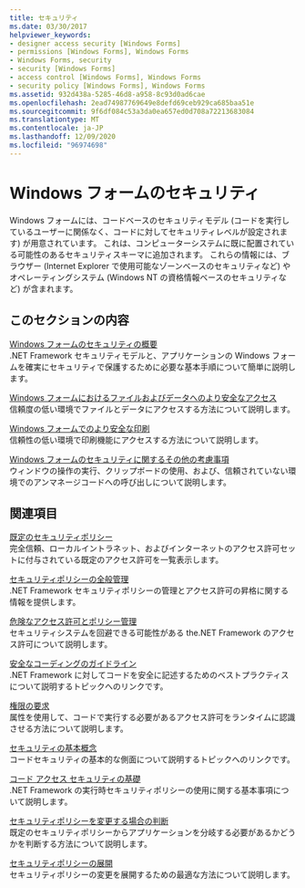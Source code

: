 ```yaml
---
title: セキュリティ
ms.date: 03/30/2017
helpviewer_keywords:
- designer access security [Windows Forms]
- permissions [Windows Forms], Windows Forms
- Windows Forms, security
- security [Windows Forms]
- access control [Windows Forms], Windows Forms
- security policy [Windows Forms], Windows Forms
ms.assetid: 932d438a-5285-46d8-a958-8c93d0ad6cae
ms.openlocfilehash: 2ead74987769649e8defd69ceb929ca685baa51e
ms.sourcegitcommit: 9f6df084c53a3da0ea657ed0d708a72213683084
ms.translationtype: MT
ms.contentlocale: ja-JP
ms.lasthandoff: 12/09/2020
ms.locfileid: "96974698"
---
```

# <a name="windows-forms-security"></a>Windows フォームのセキュリティ

Windows フォームには、コードベースのセキュリティモデル (コードを実行しているユーザーに関係なく、コードに対してセキュリティレベルが設定されます) が用意されています。 これは、コンピューターシステムに既に配置されている可能性のあるセキュリティスキーマに追加されます。 これらの情報には、ブラウザー (Internet Explorer で使用可能なゾーンベースのセキュリティなど) やオペレーティングシステム (Windows NT の資格情報ベースのセキュリティなど) が含まれます。  
  
## <a name="in-this-section"></a>このセクションの内容  

 [Windows フォームのセキュリティの概要](security-in-windows-forms-overview.md)  
 .NET Framework セキュリティモデルと、アプリケーションの Windows フォームを確実にセキュリティで保護するために必要な基本手順について簡単に説明します。  
  
 [Windows フォームにおけるファイルおよびデータへのより安全なアクセス](more-secure-file-and-data-access-in-windows-forms.md)  
 信頼度の低い環境でファイルとデータにアクセスする方法について説明します。  
  
 [Windows フォームでのより安全な印刷](more-secure-printing-in-windows-forms.md)  
 信頼性の低い環境で印刷機能にアクセスする方法について説明します。  
  
 [Windows フォームのセキュリティに関するその他の考慮事項](additional-security-considerations-in-windows-forms.md)  
 ウィンドウの操作の実行、クリップボードの使用、および、信頼されていない環境でのアンマネージコードへの呼び出しについて説明します。  
  
## <a name="related-sections"></a>関連項目  

 [既定のセキュリティポリシー](/previous-versions/dotnet/netframework-4.0/03kwzyfc(v=vs.100))  
 完全信頼、ローカルイントラネット、およびインターネットのアクセス許可セットに付与されている既定のアクセス許可を一覧表示します。  
  
 [セキュリティポリシーの全般管理](/previous-versions/dotnet/netframework-4.0/ed5htz45(v=vs.100))  
 .NET Framework セキュリティポリシーの管理とアクセス許可の昇格に関する情報を提供します。  
  
 [危険なアクセス許可とポリシー管理](/dotnet/framework/misc/dangerous-permissions-and-policy-administration)  
 セキュリティシステムを回避できる可能性がある the.NET Framework のアクセス許可について説明します。  
  
 [安全なコーディングのガイドライン](/dotnet/standard/security/secure-coding-guidelines)  
 .NET Framework に対してコードを安全に記述するためのベストプラクティスについて説明するトピックへのリンクです。  
  
 [権限の要求](/previous-versions/dotnet/netframework-4.0/yd267cce(v=vs.100))  
 属性を使用して、コードで実行する必要があるアクセス許可をランタイムに認識させる方法について説明します。  
  
 [セキュリティの基本概念](/dotnet/standard/security/key-security-concepts)  
 コードセキュリティの基本的な側面について説明するトピックへのリンクです。  
  
 [コード アクセス セキュリティの基礎](/dotnet/framework/misc/code-access-security-basics)  
 .NET Framework の実行時セキュリティポリシーの使用に関する基本事項について説明します。  
  
 [セキュリティポリシーを変更する場合の判断](/previous-versions/dotnet/netframework-4.0/xky659fc(v=vs.100))  
 既定のセキュリティポリシーからアプリケーションを分岐する必要があるかどうかを判断する方法について説明します。  
  
 [セキュリティポリシーの展開](/previous-versions/dotnet/netframework-4.0/13wcxx6y(v=vs.100))  
 セキュリティポリシーの変更を展開するための最適な方法について説明します。
